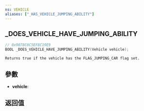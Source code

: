 ```yaml
---
ns: VEHICLE
aliases: ["_HAS_VEHICLE_JUMPING_ABILITY"]
---
```

## _DOES_VEHICLE_HAVE_JUMPING_ABILITY

```c
// 0x9078C0C5EF8C19E9
BOOL _DOES_VEHICLE_HAVE_JUMPING_ABILITY(Vehicle vehicle);
```

```
Returns true if the vehicle has the FLAG_JUMPING_CAR flag set.
```

## 參數
* **vehicle**: 

## 返回值
